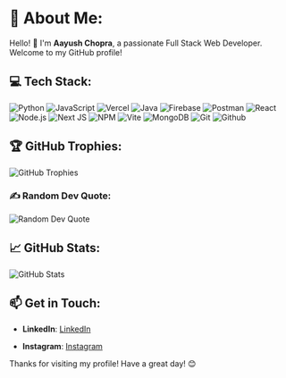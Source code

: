 # 💫 About Me:
Hello! 👋 I'm **Aayush Chopra**, a passionate Full Stack Web Developer. Welcome to my GitHub profile!

## 💻 Tech Stack:
![Python](https://img.shields.io/badge/-Python-3776AB?style=flat&logo=python&logoColor=white)
![JavaScript](https://img.shields.io/badge/-JavaScript-F7DF1E?style=flat&logo=javascript&logoColor=white)
![Vercel](https://img.shields.io/badge/vercel-%23000000.svg?style=for-the-badge&logo=vercel&logoColor=white)
![Java](https://img.shields.io/badge/java-%23ED8B00.svg?style=for-the-badge&logo=openjdk&logoColor=white)
![Firebase](https://img.shields.io/badge/Firebase-039BE5?style=for-the-badge&logo=Firebase&logoColor=white)
![Postman](https://img.shields.io/badge/Postman-FF6C37?style=for-the-badge&logo=postman&logoColor=white)
![React](https://img.shields.io/badge/-React-61DAFB?style=flat&logo=react&logoColor=white)
![Node.js](https://img.shields.io/badge/-Node.js-339933?style=flat&logo=node.js&logoColor=white)
![Next JS](https://img.shields.io/badge/Next-black?style=for-the-badge&logo=next.js&logoColor=white)
![NPM](https://img.shields.io/badge/NPM-%23CB3837.svg?style=for-the-badge&logo=npm&logoColor=white)
![Vite](https://img.shields.io/badge/vite-%23646CFF.svg?style=for-the-badge&logo=vite&logoColor=white)
![MongoDB](https://img.shields.io/badge/MongoDB-%234ea94b.svg?style=for-the-badge&logo=mongodb&logoColor=white)
![Git](https://img.shields.io/badge/-Git-F05032?style=flat&logo=git&logoColor=white)
![Github](https://img.shields.io/badge/-Github-F05032?style=flat&logo=github&logoColor=white)

## 🏆 GitHub Trophies:
![GitHub Trophies](https://github-profile-trophy.vercel.app/?username=YoAayush&theme=radical&no-frame=false&no-bg=true&margin-w=4)

### ✍️ Random Dev Quote:
![Random Dev Quote](https://quotes-github-readme.vercel.app/api?type=horizontal&theme=radical)

## 📈 GitHub Stats:
![GitHub Stats](https://github-readme-stats.vercel.app/api?username=YoAayush&show_icons=true&theme=radical)

## 📫 Get in Touch:
- **LinkedIn**: [LinkedIn](https://www.linkedin.com/in/aayush-chopra-a142b0288/)
<!--- - **Personal Website**: [Website](https://aayushchopra.me) --->
- **Instagram**: [Instagram](https://www.instagram.com/aayush_chopra_10/)

Thanks for visiting my profile! Have a great day! 😊

